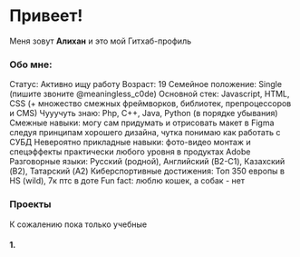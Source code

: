 # Привеет!
Меня зовут **Алихан** и это мой Гитхаб-профиль
### Обо мне:
Статус: Активно ищу работу
Возраст: 19
Семейное положение: Single (пишите звоните @meaningless_c0de)
Основной стек: Javascript, HTML, CSS (+ множество смежных фреймворков, библиотек, препроцессоров и CMS)
Чууучуть знаю: Php, C++, Java, Python (в порядке убывания)
Смежные навыки: могу сам придумать и отрисовать макет в Figma следуя принципам хорошего дизайна, чутка понимаю как работать с СУБД
Невероятно прикладные навыки: фото-видео монтаж и спецэффекты практически любого уровня в продуктах Adobe
Разговорные языки: Русский (родной), Английский (B2-C1), Казахский (B2), Татарский (A2)
Киберспортивные достижения: Топ 350 европы в HS (wild), 7к птс в доте
Fun fact: люблю кошек, а собак - нет

### Проекты
К сожалению пока только учебные
#### 1.

